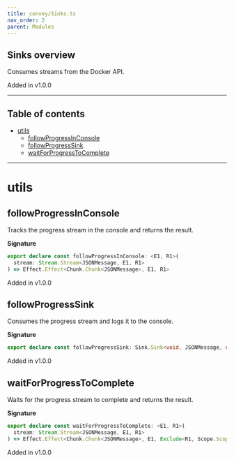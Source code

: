 ```yaml
---
title: convey/Sinks.ts
nav_order: 2
parent: Modules
---
```


## Sinks overview

Consumes streams from the Docker API.

Added in v1.0.0

---

<h2 class="text-delta">Table of contents</h2>

- [utils](#utils)
  - [followProgressInConsole](#followprogressinconsole)
  - [followProgressSink](#followprogresssink)
  - [waitForProgressToComplete](#waitforprogresstocomplete)

---

# utils

## followProgressInConsole

Tracks the progress stream in the console and returns the result.

**Signature**

```ts
export declare const followProgressInConsole: <E1, R1>(
  stream: Stream.Stream<JSONMessage, E1, R1>
) => Effect.Effect<Chunk.Chunk<JSONMessage>, E1, R1>
```

Added in v1.0.0

## followProgressSink

Consumes the progress stream and logs it to the console.

**Signature**

```ts
export declare const followProgressSink: Sink.Sink<void, JSONMessage, never, never, never>
```

Added in v1.0.0

## waitForProgressToComplete

Waits for the progress stream to complete and returns the result.

**Signature**

```ts
export declare const waitForProgressToComplete: <E1, R1>(
  stream: Stream.Stream<JSONMessage, E1, R1>
) => Effect.Effect<Chunk.Chunk<JSONMessage>, E1, Exclude<R1, Scope.Scope>>
```

Added in v1.0.0
